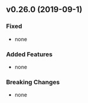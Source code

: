 ## v0.26.0 (2019-09-1)

### Fixed

- none


### Added Features

- none

### Breaking Changes

- none
